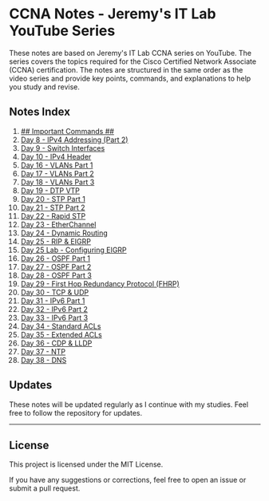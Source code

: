 # CCNA Notes - Jeremy's IT Lab YouTube Series

These notes are based on Jeremy's IT Lab CCNA series on YouTube. The series covers the topics required for the Cisco Certified Network Associate (CCNA) certification. The notes are structured in the same order as the video series and provide key points, commands, and explanations to help you study and revise.

## Notes Index

1. [## Important Commands ##](%23%23%20Important%20Commands%20%23%23.md)
2. [Day 8 - IPv4 Addressing (Part 2)](01%20-%20Day%208%20-%20IPv4%20Addressing%20(Part%202).md)
3. [Day 9 - Switch Interfaces](02%20-%20Day%209%20-%20Switch%20Interfaces.md)
4. [Day 10 - IPv4 Header](03%20-%20Day%2010%20-%20IPv4%20Header.md)
5. [Day 16 - VLANs Part 1](04%20-%20Day%2016%20-%20VLANs%20Part%201.md)
6. [Day 17 - VLANs Part 2](05%20-%20Day%2017%20-%20VLANs%20Part%202.md)
7. [Day 18 - VLANs Part 3](06%20-%20Day%2018%20-%20VLANs%20Part%203.md)
8. [Day 19 - DTP VTP](07%20-%20Day%2019%20-%20DTP%20VTP.md)
9. [Day 20 - STP Part 1](08%20-%20Day%2020%20-%20STP%20Part%201.md)
10. [Day 21 - STP Part 2](09%20-%20Day%2021%20-%20STP%20Part%202.md)
11. [Day 22 - Rapid STP](10%20-%20Day%2022%20-%20Rapid%20STP.md)
12. [Day 23 - EtherChannel](11%20-%20Day%2023%20-%20EtherChannel.md)
13. [Day 24 - Dynamic Routing](12%20-%20Day%2024%20-%20Dynamic%20Routing.md)
14. [Day 25 - RIP & EIGRP](13%20-%20Day%2025%20-%20RIP%20%26%20EIGRP.md)
15. [Day 25 Lab - Configuring EIGRP](14%20-%20Day%2025%20Lab%20-%20Configuring%20EIGRP.md)
16. [Day 26 - OSPF Part 1](15%20-%20Day%2026%20-%20OSPF%20Part%201.md)
17. [Day 27 - OSPF Part 2](16%20-%20Day%2027%20-%20OSPF%20Part%202.md)
18. [Day 28 - OSPF Part 3](17%20-%20Day%2028%20-%20OSPF%20Part%203.md)
19. [Day 29 - First Hop Redundancy Protocol (FHRP)](18%20-%20Day%2029%20-%20First%20Hop%20Redundancy%20Protocol%20(FHRP).md)
20. [Day 30 - TCP & UDP](19%20-%20Day%2030%20-%20TCP%20%26%20UDP.md)
21. [Day 31 - IPv6 Part 1](20%20-%20Day%2031%20-%20IPv6%20Part%201.md)
22. [Day 32 - IPv6 Part 2](21%20-%20Day%2032%20-%20IPv6%20Part%202.md)
23. [Day 33 - IPv6 Part 3](22%20-%20Day%2033%20-%20IPv6%20Part%203.md)
24. [Day 34 - Standard ACLs](23%20-%20Day%2034%20-%20Standard%20ACLs.md)
25. [Day 35 - Extended ACLs](24%20-%20Day%2035%20-%20Extended%20ACLs.md)
26. [Day 36 - CDP & LLDP](25%20-%20Day%2036%20-%20CDP%20%26%20LLDP.md)
27. [Day 37 - NTP](26%20-%20Day%2037%20-%20NTP.md)
28. [Day 38 - DNS](27%20-%20Day%2038%20-%20DNS.md)

## Updates
These notes will be updated regularly as I continue with my studies. Feel free to follow the repository for updates.

---

## License
This project is licensed under the MIT License.

If you have any suggestions or corrections, feel free to open an issue or submit a pull request.
